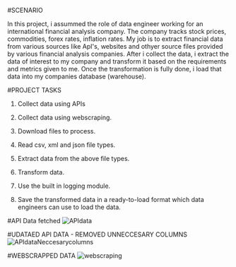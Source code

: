 #SCENARIO

In this project, i assummed the role of data engineer working for an international financial analysis company. The company tracks stock prices, commodities, forex rates, inflation rates. My job is to extract financial data from various sources like ApI's, websites and othyer source files provided by various financial analysis companies. After i collect the data, i extract the data of interest to my company and transform it based on the requirements and metrics given to me.
Once the transformation is fully done, i load that data into my companies database (warehouse).



#PROJECT TASKS

1. Collect data using APIs

2. Collect data using webscraping.

3. Download files to process.    

4. Read csv, xml and json file types.

5. Extract data from the above file types.

6. Transform data.

7. Use the built in logging module.

8. Save the transformed data in a ready-to-load format which data engineers can use to load the data.



#API Data fetched
![APIdata](https://user-images.githubusercontent.com/69304233/178113275-a2602b06-d6d0-4d93-8d27-f7613c8f9553.PNG)

#UDATAED API DATA - REMOVED UNNECCESARY COLUMNS
![APIdataNeccesarycolumns](https://user-images.githubusercontent.com/69304233/178113294-3aade4c8-44fa-4950-a53d-310e92f1e8ea.PNG)


#WEBSCRAPPED DATA
![webscraping](https://user-images.githubusercontent.com/69304233/178113308-c2cf1a1d-1959-49bd-9785-c672536f08fe.PNG)


